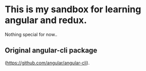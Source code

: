 # This is my sandbox for learning angular and redux.

Nothing special for now..

## Original angular-cli package
(https://github.com/angular/angular-cli).
